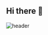 ## Hi there 👋

![header](https://capsule-render.vercel.app/api?type=${waving}&color=auto&height=${200}&section=header&text=${반갑습니다!%20!}&fontSize=${50}&animation=${twinkling})
